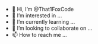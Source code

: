- 👋 Hi, I’m @That1FoxCode
- 👀 I’m interested in ...
- 🌱 I’m currently learning ...
- 💞️ I’m looking to collaborate on ...
- 📫 How to reach me ...

<!---
That1FoxCode/That1FoxCode is a ✨ special ✨ repository because its `README.md` (this file) appears on your GitHub profile.
You can click the Preview link to take a look at your changes.
--->
